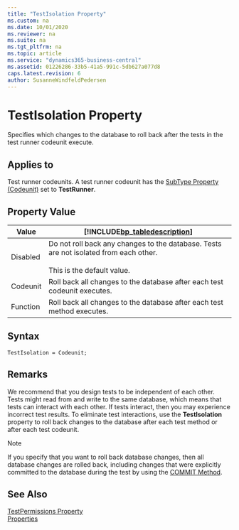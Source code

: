 ```yaml
---
title: "TestIsolation Property"
ms.custom: na
ms.date: 10/01/2020
ms.reviewer: na
ms.suite: na
ms.tgt_pltfrm: na
ms.topic: article
ms.service: "dynamics365-business-central"
ms.assetid: 01226286-33b5-41a5-991c-5db627a077d8
caps.latest.revision: 6
author: SusanneWindfeldPedersen
---
```


 

# TestIsolation Property
Specifies which changes to the database to roll back after the tests in the test runner codeunit execute.  
  
## Applies to  
 Test runner codeunits. A test runner codeunit has the [SubType Property \(Codeunit\)](devenv-subtype-property-codeunit.md) set to **TestRunner**.   
  
## Property Value  
  
|Value|[!INCLUDE[bp_tabledescription](../includes/bp_tabledescription_md.md)]|  
|-----------|---------------------------------------|  
|Disabled|Do not roll back any changes to the database. Tests are not isolated from each other.<br/><br /> This is the default value.|  
|Codeunit|Roll back all changes to the database after each test codeunit executes.|  
|Function|Roll back all changes to the database after each test method executes.|  
 
## Syntax
```
TestIsolation = Codeunit;
```

## Remarks  
We recommend that you design tests to be independent of each other. Tests might read from and write to the same database, which means that tests can interact with each other. If tests interact, then you may experience incorrect test results. To eliminate test interactions, use the **TestIsolation** property to roll back changes to the database after each test method or after each test codeunit.  
  
> [!NOTE]  
>  If you specify that you want to roll back database changes, then all database changes are rolled back, including changes that were explicitly committed to the database during the test by using the [COMMIT Method](../methods-auto/database/database-commit-method.md).  

## See Also  
[TestPermissions Property](devenv-testpermissions-property.md)  
[Properties](devenv-properties.md)
<!-- 
[How to: Create a Test Runner Codeunit](How-to--Create-a-Test-Runner-Codeunit.md)   
[Testing the Application](Testing-the-Application.md)
-->